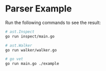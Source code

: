 # Parser Example

Run the following commands to see the result:

```bash
# ast.Inspect
go run inspect/main.go

# ast.Walker
go run walker/walker.go

# go vet
go run main.go ./example
```
